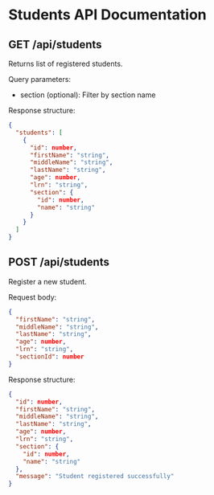 # Students API Documentation

## GET /api/students
Returns list of registered students.

Query parameters:
- section (optional): Filter by section name

Response structure:
```json
{
  "students": [
    {
      "id": number,
      "firstName": "string",
      "middleName": "string",
      "lastName": "string",
      "age": number,
      "lrn": "string",
      "section": {
        "id": number,
        "name": "string"
      }
    }
  ]
}
```

## POST /api/students
Register a new student.

Request body:
```json
{
  "firstName": "string",
  "middleName": "string",
  "lastName": "string",
  "age": number,
  "lrn": "string",
  "sectionId": number
}
```

Response structure:
```json
{
  "id": number,
  "firstName": "string",
  "middleName": "string",
  "lastName": "string",
  "age": number,
  "lrn": "string",
  "section": {
    "id": number,
    "name": "string"
  },
  "message": "Student registered successfully"
}
```